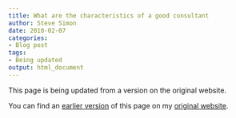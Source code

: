 ```yaml
---
title: What are the characteristics of a good consultant
author: Steve Simon
date: 2010-02-07
categories:
- Blog post
tags:
- Being updated
output: html_document
---
```


This page is being updated from a version on the original website.

<!---More--->

You can find an [earlier version](http://www.pmean.com/10/GoodConsultant.html) of this page on my [original website](http://www.pmean.com/original_site.html).
